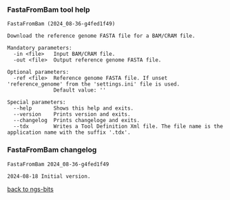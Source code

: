 ### FastaFromBam tool help
	FastaFromBam (2024_08-36-g4fed1f49)
	
	Download the reference genome FASTA file for a BAM/CRAM file.
	
	Mandatory parameters:
	  -in <file>   Input BAM/CRAM file.
	  -out <file>  Output reference genome FASTA file.
	
	Optional parameters:
	  -ref <file>  Reference genome FASTA file. If unset 'reference_genome' from the 'settings.ini' file is used.
	               Default value: ''
	
	Special parameters:
	  --help       Shows this help and exits.
	  --version    Prints version and exits.
	  --changelog  Prints changeloge and exits.
	  --tdx        Writes a Tool Definition Xml file. The file name is the application name with the suffix '.tdx'.
	
### FastaFromBam changelog
	FastaFromBam 2024_08-36-g4fed1f49
	
	2024-08-18 Initial version.
[back to ngs-bits](https://github.com/imgag/ngs-bits)